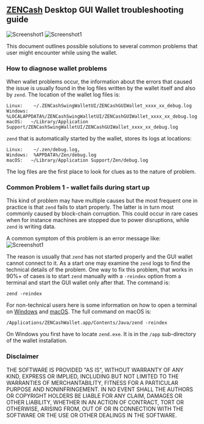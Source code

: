 ## [ZENCash](https://zensystem.io/) Desktop GUI Wallet troubleshooting guide

![Screenshot1](ZENChat_small.png "Chat Window") ![Screenshot1](ZENCashWalletMac_0.74.7_small.png "Wallet Window") 

This document outlines possible solutions to several common problems that user might encounter while using the wallet.

### How to diagnose wallet problems

When wallet problems occur, the information about the errors that caused the issue is usually found in the log files written by the wallet itself and also by `zend`. The location of the wallet log files is:
```
Linux:    ~/.ZENCashSwingWalletUI/ZENCashGUIWallet_xxxx_xx_debug.log 
Windows:  %LOCALAPPDATA%/ZENCashSwingWalletUI/ZENCashGUIWallet_xxxx_xx_debug.log
macOS:   ~/Library/Application Support/ZENCashSwingWalletUI/ZENCashGUIWallet_xxxx_xx_debug.log
```
`zend` that is automatically started by the wallet, stores its logs at locations:
```
Linux:    ~/.zen/debug.log, 
Windows:  %APPDATA%/Zen/debug.log
macOS:   ~/Library/Application Support/Zen/debug.log
 ```
The log files are the first place to look for clues as to the nature of problem.

### Common Problem 1 - wallet fails during start up

This kind of problem may have multiple causes but the most frequent one in practice is that `zend` fails to start properly. The latter is in turn most commonly caused by block-chain corruption. This could occur 
in rare cases when for instance machines are stopped due to power disruptions, while `zend` is writing data.

A common symptom of this problem is an error message like:
![Screenshot1](EOF_error.png "Chat Window") 

The reason is usually that `zend` has not started properly and the GUI wallet cannot connect to it. As a start
one may examine the `zend` logs to find the technical details of the problem. One way to fix this problem, that 
works in 90%+ of cases is to start `zend` manually with a `-reindex` option from a terminal and start the GUI wallet only after that. The command is:
```
zend -reindex
```
For non-technical users here is some information on how to open a terminal on [Windows](https://www.lifewire.com/how-to-open-command-prompt-2618089) and [macOS](https://www.wikihow.com/Open-a-Terminal-Window-in-Mac). The full command on macOS is:
```
/Applications/ZENCashWallet.app/Contents/Java/zend -reindex
```
On Windows you first have to locate `zend.exe`. It is in the `/app` sub-directory of the wallet installation.

### Disclaimer

THE SOFTWARE IS PROVIDED "AS IS", WITHOUT WARRANTY OF ANY KIND, EXPRESS OR
IMPLIED, INCLUDING BUT NOT LIMITED TO THE WARRANTIES OF MERCHANTABILITY,
FITNESS FOR A PARTICULAR PURPOSE AND NONINFRINGEMENT. IN NO EVENT SHALL THE
AUTHORS OR COPYRIGHT HOLDERS BE LIABLE FOR ANY CLAIM, DAMAGES OR OTHER
LIABILITY, WHETHER IN AN ACTION OF CONTRACT, TORT OR OTHERWISE, ARISING FROM,
OUT OF OR IN CONNECTION WITH THE SOFTWARE OR THE USE OR OTHER DEALINGS IN THE
SOFTWARE.
